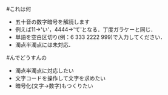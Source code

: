 #これは何
- 五十音の数字暗号を解読します
- 例えば11->'い'，4444->'て'となる．丁度ガラケーと同じ．
- 単語を空白区切り(例：6 333 2222 999)で入力してください．
- 濁点半濁点には未対応．

#んでどうすんの
- 濁点半濁点に対応したい
- 文字コードを操作して文字を求めたい
- 暗号化(文字->数字)もつくりたい
